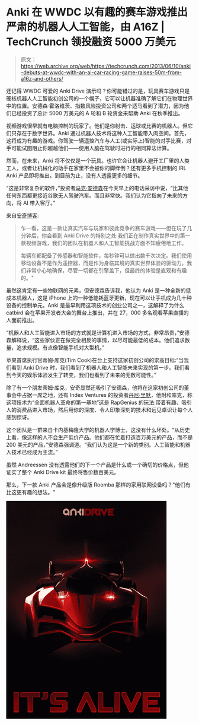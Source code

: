 # Anki 在 WWDC 以有趣的赛车游戏推出严肃的机器人人工智能，由 A16Z | TechCrunch 领投融资 5000 万美元

> 原文：<https://web.archive.org/web/https://techcrunch.com/2013/06/10/anki-debuts-at-wwdc-with-an-ai-car-racing-game-raises-50m-from-a16z-and-others/>

还记得 WWDC 可爱的 Anki Drive 演示吗？你可能错过的是，玩具赛车游戏只是硬核机器人人工智能初创公司的一个幌子，它可以让机器准确了解它们在物理世界中的位置。安德森·霍洛维茨、指数风险投资公司和两个适马看到了潜力，因为他们已经投资了总计 5000 万美元的 A 轮和 B 轮资金来帮助 Anki 在秋季推出。

视频游戏很早就有电脑控制的玩家了。他们是你射击、运球或比赛的机器人。但它们只存在于数字世界。Anki 通过机器人技术将这种人工智能带入肉空间。首先，这将成为有趣的游戏。你驾驶一辆遥控汽车与人工(或实际上)智能的对手比赛，对手可能试图阻止你超越他们——使用人脑在驾驶时进行的相同算法计算。

然而，在未来，Anki 将不仅仅是一个玩具。也许它会让机器人避开工厂里的人类工人，或者让机械化的助手在家里不会被你的脚绊倒？还有更多手机控制的 IRL Anki 产品即将推出。到目前为止，没有人透露更多的细节。

“这是非常复杂的软件，”投资者[马克·安德森](https://web.archive.org/web/20230305215140/http://en.wikipedia.org/wiki/Marc_Andreessen)在今天早上的电话采访中说，“比其他任何东西都更接近谷歌无人驾驶汽车。而且非常快。我们认为它指向了未来的方向，将 AI 带入客厅。”

来自[安奇博客](https://web.archive.org/web/20230305215140/http://anki.com/blog):

> 乍一看，这是一款让真实汽车与玩家和彼此竞争的赛车游戏——但在玩了几分钟后，你会看到 Anki Drive 的特别之处:我们正在制作真实世界中的第一款视频游戏，我们的团队在机器人和人工智能挑战方面不知疲倦地工作。
> 
> 每辆车都配备了传感器和智能软件，每秒钟可以做出数千次决定。我们使用移动设备不是作为遥控器，而是作为身临其境的真实世界体验的驱动力。我们非常小心地确保，尽管一切都在引擎盖下，但最终的体验是直观和有趣的。"

虽然这肯定有一些物联网的元素，但安德森告诉我，他认为 Anki 是一种全新的低成本机器人，这是 iPhone 上的一种低能耗蓝牙更新，现在可以让手机成为几十种设备的控制单元。Anki 是最早利用这项技术的创业公司之一，这解释了为什么 catbird 会在苹果开发者大会的舞台上推出，并在 27，000 多名观看苹果直播的人面前推出。

“机器人和人工智能进入市场的方式就是计算机进入市场的方式，非常昂贵，”安德森解释说，“这些家伙正在做完全相反的事情，以尽可能最低的成本。他们追求数量，追求规模。有点像智能手机对大型机。”

苹果首席执行官蒂姆·库克(Tim Cook)在台上支持这家初创公司的崇高目标:“当我们看到 Anki Drive 时，我们看到了机器人和人工智能未来实现的第一步。我们看到今天的娱乐体验发生了转变，我们也看到了未来的无数可能性。”

除了有一个朋友蒂姆·库克，安奇显然还吸引了安德森，他将在这家初创公司的董事会中占据一席之地，还有 Index Ventures 的投资者[丹尼·里默](https://web.archive.org/web/20230305215140/http://www.indexventures.com/blog/index/category/11#post/697)，他附和库克，称这项技术为“全面机器人革命的第一基地”这是 RapGenius 的玩法:带着有趣、吸引人的消费品进入市场，然后用你的深度、令人印象深刻的技术和远见卓识让每个人感到惊讶。

这个团队是一群来自卡内基梅隆大学的机器人学博士，这没有什么坏处。“从历史上看，像这样的人不会生产低价产品。他们都在忙着打造百万美元的产品，而不是 200 美元的产品，”安德森强调道。“我们认为这是一个新的类别。人工智能和机器人技术已经成为主流。”

虽然 Andreessen 没有透露他们的下一个产品是什么或一个确切的价格点，但他证实了整个 Anki Drive kit 最终将售价数百美元。

那么，下一款 Anki 产品会是像升级版 Roomba 那样的家用联网设备吗？"他们有比这更有趣的想法。"

*[![Screen Shot 2013-06-10 at 11.04.26 AM](img/7e44245f48652cc119d9a5a2047671eb.png)](https://web.archive.org/web/20230305215140/https://techcrunch.com/wp-content/uploads/2013/06/screen-shot-2013-06-10-at-11-04-26-am.png)*